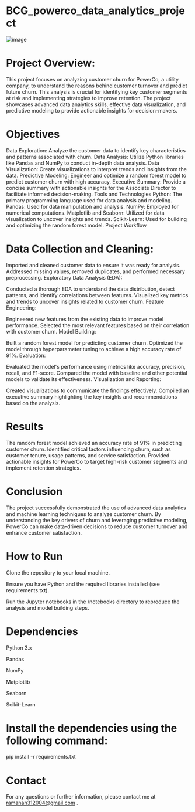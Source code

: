 # BCG_powerco_data_analytics_project

![image](https://github.com/user-attachments/assets/64633d96-8589-4a5a-8af8-5695b9953e5a)


# Project Overview:



This project focuses on analyzing customer churn for PowerCo, a utility company, to understand the reasons behind customer turnover and predict future churn. This analysis is crucial for identifying key customer segments at risk and implementing strategies to improve retention. The project showcases advanced data analytics skills, effective data visualization, and predictive modeling to provide actionable insights for decision-makers.





# Objectives



Data Exploration: Analyze the customer data to identify key characteristics and patterns associated with churn.
Data Analysis: Utilize Python libraries like Pandas and NumPy to conduct in-depth data analysis.
Data Visualization: Create visualizations to interpret trends and insights from the data.
Predictive Modeling: Engineer and optimize a random forest model to predict customer churn with high accuracy.
Executive Summary: Provide a concise summary with actionable insights for the Associate Director to facilitate informed decision-making.
Tools and Technologies
Python: The primary programming language used for data analysis and modeling.
Pandas: Used for data manipulation and analysis.
NumPy: Employed for numerical computations.
Matplotlib and Seaborn: Utilized for data visualization to uncover insights and trends.
Scikit-Learn: Used for building and optimizing the random forest model.
Project Workflow



# Data Collection and Cleaning:

Imported and cleaned customer data to ensure it was ready for analysis.
Addressed missing values, removed duplicates, and performed necessary preprocessing.
Exploratory Data Analysis (EDA):

Conducted a thorough EDA to understand the data distribution, detect patterns, and identify correlations between features.
Visualized key metrics and trends to uncover insights related to customer churn.
Feature Engineering:

Engineered new features from the existing data to improve model performance.
Selected the most relevant features based on their correlation with customer churn.
Model Building:

Built a random forest model for predicting customer churn.
Optimized the model through hyperparameter tuning to achieve a high accuracy rate of 91%.
Evaluation:


Evaluated the model's performance using metrics like accuracy, precision, recall, and F1-score.
Compared the model with baseline and other potential models to validate its effectiveness.
Visualization and Reporting:


Created visualizations to communicate the findings effectively.
Compiled an executive summary highlighting the key insights and recommendations based on the analysis.



# Results
The random forest model achieved an accuracy rate of 91% in predicting customer churn.
Identified critical factors influencing churn, such as customer tenure, usage patterns, and service satisfaction.
Provided actionable insights for PowerCo to target high-risk customer segments and implement retention strategies.



# Conclusion
The project successfully demonstrated the use of advanced data analytics and machine learning techniques to analyze customer churn. By understanding the key drivers of churn and leveraging predictive modeling, PowerCo can make data-driven decisions to reduce customer turnover and enhance customer satisfaction.



# How to Run


Clone the repository to your local machine.

Ensure you have Python and the required libraries installed (see requirements.txt).

Run the Jupyter notebooks in the /notebooks directory to reproduce the analysis and model building steps.

# Dependencies
Python 3.x

Pandas

NumPy

Matplotlib

Seaborn

Scikit-Learn



# Install the dependencies using the following command:
pip install -r requirements.txt


# Contact
For any questions or further information, please contact me at ramanan312004@gmail.com .
